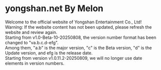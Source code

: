 # yongshan.net By Melon
Welcome to the official website of Yongshan Entertainment Co., Ltd!
<br>Warning: If the website content has not been updated, please refresh the website and review again.
<br>Starting from v1.0-Beta-10-20250808, the version number format has been changed to "va.b.c.d-efg".
<br>Among them, "a.b" is the major version, "c" is the Beta version, "d" is the Update version, and efg is the release date.
<br>Starting from version v1.0.11.2-20250809, we will no longer use date elements in version numbers.
